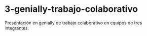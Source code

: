 # 3-genially-trabajo-colaborativo
Presentación en genially de trabajo colaborativo en equipos de tres integrantes.
